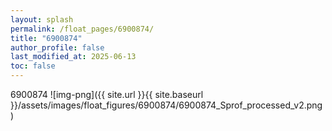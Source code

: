 ```yaml
---
layout: splash
permalink: /float_pages/6900874/
title: "6900874"
author_profile: false
last_modified_at: 2025-06-13
toc: false
---
```

 
6900874
![img-png]({{ site.url }}{{ site.baseurl }}/assets/images/float_figures/6900874/6900874_Sprof_processed_v2.png)